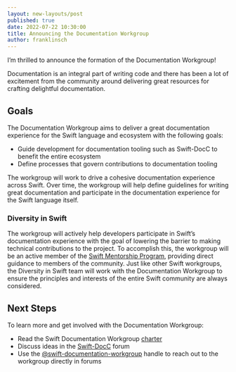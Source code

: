 ```yaml
---
layout: new-layouts/post
published: true
date: 2022-07-22 10:30:00
title: Announcing the Documentation Workgroup
author: franklinsch
---
```


I’m thrilled to announce the formation of the Documentation Workgroup!

Documentation is an integral part of writing code and there has been a lot of
excitement from the community around delivering great resources for crafting
delightful documentation.

## Goals

The Documentation Workgroup aims to deliver a great documentation
experience for the Swift language and ecosystem with the following goals:

* Guide development for documentation tooling such as Swift-DocC to benefit the
  entire ecosystem
* Define processes that govern contributions to documentation tooling

The workgroup will work to drive a cohesive documentation experience across
Swift. Over time, the workgroup will help define guidelines for writing great
documentation and participate in the documentation experience for the Swift
language itself.

### Diversity in Swift

The workgroup will actively help developers participate in
Swift’s documentation experience with the goal of lowering the barrier to making
technical contributions to the project. To accomplish this, the workgroup will be
an active member of the [Swift Mentorship
Program](/mentorship), providing
direct guidance to members of the community. Just like other Swift workgroups,
the Diversity in Swift team will work with the Documentation Workgroup to
ensure the principles and interests of the entire Swift community are always
considered.

## Next Steps

To learn more and get involved with the Documentation Workgroup:

* Read the Swift Documentation Workgroup [charter](/documentation-workgroup)
* Discuss ideas in the
  [Swift-DocC](https://forums.swift.org/c/development/swift-docc) forum
* Use the [@swift-documentation-workgroup](https://forums.swift.org/new-message?groupname=swift-documentation-workgroup) handle to reach out to the workgroup
  directly in forums


